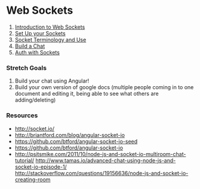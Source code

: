 # Web Sockets

1. [Introduction to Web Sockets](intro.md)
2. [Set Up your Sockets](setUp.md)
3. [Socket Terminology and Use](usingSockets.md)
4. [Build a Chat](chatRoom.md)
5. [Auth with Sockets](authentication.md)

### Stretch Goals
1. Build your chat using Angular!
2. Build your own version of google docs
  (multiple people coming in to one document and editing it, being able to see what others are adding/deleting)



### Resources
- http://socket.io/
- http://briantford.com/blog/angular-socket-io
- https://github.com/btford/angular-socket-io-seed
- https://github.com/btford/angular-socket-io
- http://psitsmike.com/2011/10/node-js-and-socket-io-multiroom-chat-tutorial/
http://www.tamas.io/advanced-chat-using-node-js-and-socket-io-episode-1/
http://stackoverflow.com/questions/19156636/node-js-and-socket-io-creating-room
